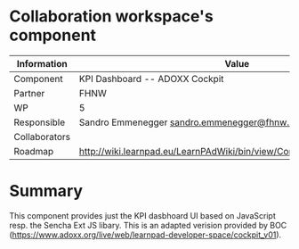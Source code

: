 Collaboration workspace's component
===================================

Information   | Value
------------- | --------
Component     | KPI Dashboard -- ADOXX Cockpit
Partner       | FHNW
WP            | 5
Responsible   | Sandro Emmenegger <sandro.emmenegger@fhnw.ch>
Collaborators | 
Roadmap       | http://wiki.learnpad.eu/LearnPAdWiki/bin/view/Component/Dashboard+KPI

# Summary
This component provides just the KPI dasbhoard UI based on JavaScript resp. the Sencha Ext JS libary. 
This is an adapted verision provided by BOC (https://www.adoxx.org/live/web/learnpad-developer-space/cockpit_v01).
